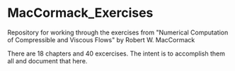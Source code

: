 # MacCormack_Exercises
Repository for working through the exercises from "Numerical Computation of Compressible and Viscous Flows" by Robert W. MacCormack

There are 18 chapters and 40 excercises. The intent is to accomplish them all and document that here.
